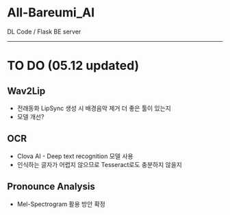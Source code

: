 # All-Bareumi_AI
DL Code / Flask BE server

---
# TO DO (05.12 updated)
## Wav2Lip
* 전래동화 LipSync 생성 시 배경음악 제거 더 좋은 툴이 있는지
* 모델 개선?


## OCR
* Clova AI - Deep text recognition 모델 사용
* 인식하는 글자가 어렵지 않으므로 Tesseract로도 충분하지 않을지

## Pronounce Analysis
* Mel-Spectrogram 활용 방안 확정
